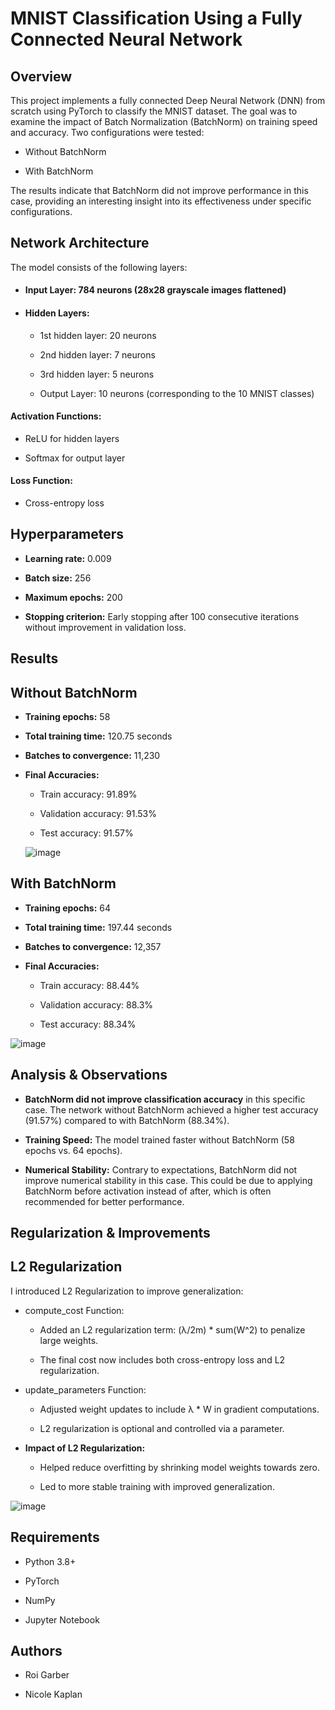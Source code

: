 
# MNIST Classification Using a Fully Connected Neural Network


## Overview

This project implements a fully connected Deep Neural Network (DNN) from scratch using PyTorch to classify the MNIST dataset. The goal was to examine the impact of Batch Normalization (BatchNorm) on training speed and accuracy. Two configurations were tested:

- Without BatchNorm

- With BatchNorm

The results indicate that BatchNorm did not improve performance in this case, providing an interesting insight into its effectiveness under specific configurations.
## Network Architecture

The model consists of the following layers:

- #### Input Layer: 784 neurons (28x28 grayscale images flattened)

- #### Hidden Layers:

    - 1st hidden layer: 20 neurons

    - 2nd hidden layer: 7 neurons

    - 3rd hidden layer: 5 neurons

    - Output Layer: 10 neurons (corresponding to the 10 MNIST classes)

#### Activation Functions:

- ReLU for hidden layers

- Softmax for output layer

#### Loss Function:

- Cross-entropy loss
## Hyperparameters

- **Learning rate:** 0.009

- **Batch size:** 256

- **Maximum epochs:** 200

- **Stopping criterion:** Early stopping after 100 consecutive iterations without improvement in validation loss.
## Results

## Without BatchNorm
- **Training epochs:** 58

- **Total training time:** 120.75 seconds

- **Batches to convergence:** 11,230

- **Final Accuracies:**

    - Train accuracy: 91.89%

    - Validation accuracy: 91.53%

    - Test accuracy: 91.57%
 
  ![image](https://github.com/user-attachments/assets/fc519fe9-cea5-4ab1-bba6-4ae2b4f94464)

## With BatchNorm
- **Training epochs:** 64

- **Total training time:** 197.44 seconds

- **Batches to convergence:** 12,357

- **Final Accuracies:** 

    - Train accuracy: 88.44%

    - Validation accuracy: 88.3%

    - Test accuracy: 88.34%

![image](https://github.com/user-attachments/assets/bf5a6a88-fdeb-4422-ae84-9bee650bd02c)

## Analysis & Observations

- **BatchNorm did not improve classification accuracy** in this specific case. The network without BatchNorm achieved a higher test accuracy (91.57%) compared to with BatchNorm (88.34%).

- **Training Speed:** The model trained faster without BatchNorm (58 epochs vs. 64 epochs).

- **Numerical Stability:** Contrary to expectations, BatchNorm did not improve numerical stability in this case. This could be due to applying BatchNorm before activation instead of after, which is often recommended for better performance.
## Regularization & Improvements

## L2 Regularization

I introduced L2 Regularization to improve generalization:

- compute_cost Function:

    - Added an L2 regularization term: (λ/2m) * sum(W^2) to penalize large weights.

    - The final cost now includes both cross-entropy loss and L2 regularization.

- update_parameters Function:

    - Adjusted weight updates to include λ * W in gradient computations.

    - L2 regularization is optional and controlled via a parameter.

- **Impact of L2 Regularization:**

    - Helped reduce overfitting by shrinking model weights towards zero.

    - Led to more stable training with improved generalization.

![image](https://github.com/user-attachments/assets/9a2e931f-ddbb-452c-a767-2205fabe0fdb)

## Requirements

- Python 3.8+

- PyTorch

- NumPy

- Jupyter Notebook
## Authors

- Roi Garber

- Nicole Kaplan
